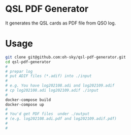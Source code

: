 # QSL PDF Generator

It generates the QSL cards as PDF file from QSO log.

# Usage

```bash
git clone git@github.com:oh-sky/qsl-pdf-generator.git
cd qsl-pdf-generator
#
# prepar log
# put ADIF files (*.adif) into ./input
#
# e.g. You have log202108.adi and log202109.adif
# cp log202108.adi log202109.adif ./input
#
docker-compose build
docker-compose up
#
# You'd get PDF files  under ./output
# (e.g. log202108.adi.pdf and log202109.adif.pdf)
#
#
```
